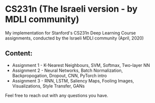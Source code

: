 # CS231n (The Israeli version - by MDLI community)

My implementation for Stanford's CS231n Deep Learning Course assignments, conducted by the Israeli MDLI community (April, 2020)


## Content:
* Assignment 1 - K-Nearest Neighbours, SVM, Softmax, Two-layer NN
* Assignment 2 - Neural Networks, Batch Normalization, Backpropogation, Dropout, CNN, PyTorch intro
* Assignment 3 - RNN, LSTM, Saliency Maps, Fooling Images, Visualizations, Style Transfer, GANs

Feel free to reach out with any questions you have.
